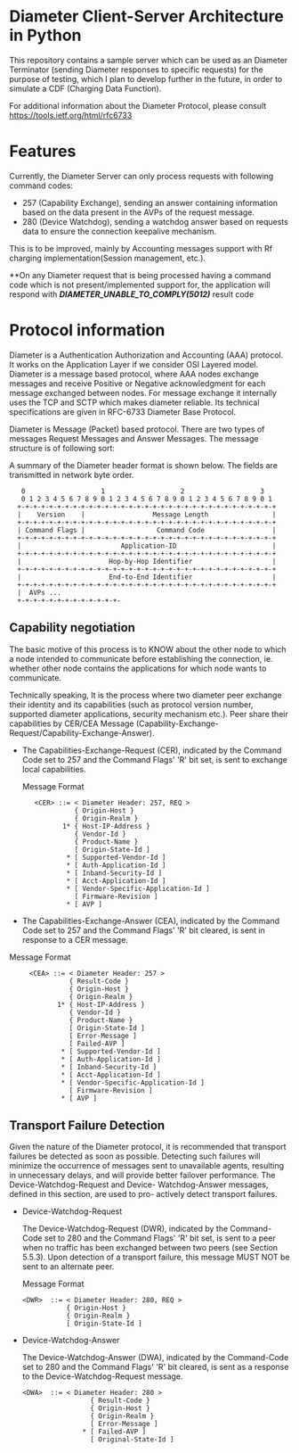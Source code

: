 Diameter Client-Server Architecture in Python
==========

This repository contains a sample server which can be used as an Diameter Terminator (sending Diameter responses to specific requests) for the purpose of testing, which I plan to develop further in the future, in order to simulate a CDF (Charging Data Function).

For additional information about the Diameter Protocol, please consult https://tools.ietf.org/html/rfc6733

Features
==========

Currently, the Diameter Server can only process requests with following command codes:
 - 257 (Capability Exchange), sending an answer containing information based on the data present in the AVPs of the request message.
 - 280 (Device Watchdog), sending a watchdog answer based on requests data to ensure the connection keepalive mechanism.
 
 This is to be improved, mainly by Accounting messages support with Rf charging implementation(Session management, etc.).

**On any Diameter request that is being processed having a command code which is not present/implemented support for, the application will respond with ***DIAMETER_UNABLE_TO_COMPLY(5012)*** result code

Protocol information
==========

Diameter is a Authentication Authorization and Accounting (AAA) protocol. It works on the Application Layer if we consider OSI Layered model. Diameter is a message based protocol, where AAA  nodes exchange messages and receive Positive or Negative acknowledgment for each message exchanged between nodes. For  message exchange  it internally uses the TCP and SCTP which makes diameter reliable. Its technical specifications are given in RFC-6733 Diameter Base Protocol.

Diameter is Message (Packet) based protocol. There are two types of messages Request Messages and Answer Messages. The message structure is of following sort:

A summary of the Diameter header format is shown below.  The fields
   are transmitted in network byte order.

       0                   1                   2                   3
       0 1 2 3 4 5 6 7 8 9 0 1 2 3 4 5 6 7 8 9 0 1 2 3 4 5 6 7 8 9 0 1
      +-+-+-+-+-+-+-+-+-+-+-+-+-+-+-+-+-+-+-+-+-+-+-+-+-+-+-+-+-+-+-+-+
      |    Version    |                 Message Length                |
      +-+-+-+-+-+-+-+-+-+-+-+-+-+-+-+-+-+-+-+-+-+-+-+-+-+-+-+-+-+-+-+-+
      | Command Flags |                  Command Code                 |
      +-+-+-+-+-+-+-+-+-+-+-+-+-+-+-+-+-+-+-+-+-+-+-+-+-+-+-+-+-+-+-+-+
      |                         Application-ID                        |
      +-+-+-+-+-+-+-+-+-+-+-+-+-+-+-+-+-+-+-+-+-+-+-+-+-+-+-+-+-+-+-+-+
      |                      Hop-by-Hop Identifier                    |
      +-+-+-+-+-+-+-+-+-+-+-+-+-+-+-+-+-+-+-+-+-+-+-+-+-+-+-+-+-+-+-+-+
      |                      End-to-End Identifier                    |
      +-+-+-+-+-+-+-+-+-+-+-+-+-+-+-+-+-+-+-+-+-+-+-+-+-+-+-+-+-+-+-+-+
      |  AVPs ...
      +-+-+-+-+-+-+-+-+-+-+-+-+-

Capability negotiation
----------
The basic motive of this process is to KNOW about the other node to which a node intended to communicate before establishing the connection, ie. whether other node contains the applications for which node wants to communicate. 

Technically speaking, It is the process where two diameter peer exchange their identity and its capabilities (such as protocol version number, supported diameter applications, security mechanism etc.). Peer share their capabilities by CER/CEA Message (Capability-Exchange-Request/Capability-Exchange-Answer).

- The Capabilities-Exchange-Request (CER), indicated by the Command
   Code set to 257 and the Command Flags' 'R' bit set, is sent to
   exchange local capabilities.

    Message Format

         <CER> ::= < Diameter Header: 257, REQ >
                   { Origin-Host }
                   { Origin-Realm }
                1* { Host-IP-Address }
                   { Vendor-Id }
                   { Product-Name }
                   [ Origin-State-Id ]
                 * [ Supported-Vendor-Id ]
                 * [ Auth-Application-Id ]
                 * [ Inband-Security-Id ]
                 * [ Acct-Application-Id ]
                 * [ Vendor-Specific-Application-Id ]
                   [ Firmware-Revision ]
                 * [ AVP ]

- The Capabilities-Exchange-Answer (CEA), indicated by the Command Code
     set to 257 and the Command Flags' 'R' bit cleared, is sent in
     response to a CER message.

 Message Format

         <CEA> ::= < Diameter Header: 257 >
                   { Result-Code }
                   { Origin-Host }
                   { Origin-Realm }
                1* { Host-IP-Address }
                   { Vendor-Id }
                   { Product-Name }
                   [ Origin-State-Id ]
                   [ Error-Message ]
                   [ Failed-AVP ]
                 * [ Supported-Vendor-Id ]
                 * [ Auth-Application-Id ]
                 * [ Inband-Security-Id ]
                 * [ Acct-Application-Id ]
                 * [ Vendor-Specific-Application-Id ]
                   [ Firmware-Revision ]
                 * [ AVP ]


Transport Failure Detection
----------

Given the nature of the Diameter protocol, it is recommended that
transport failures be detected as soon as possible.  Detecting such
failures will minimize the occurrence of messages sent to unavailable
agents, resulting in unnecessary delays, and will provide better
failover performance.  The Device-Watchdog-Request and Device-
Watchdog-Answer messages, defined in this section, are used to pro-
actively detect transport failures.

- Device-Watchdog-Request

   The Device-Watchdog-Request (DWR), indicated by the Command-Code set
   to 280 and the Command Flags' 'R' bit set, is sent to a peer when no
   traffic has been exchanged between two peers (see Section 5.5.3).
   Upon detection of a transport failure, this message MUST NOT be sent
   to an alternate peer.

   Message Format

      <DWR>  ::= < Diameter Header: 280, REQ >
                 { Origin-Host }
                 { Origin-Realm }
                 [ Origin-State-Id ]

- Device-Watchdog-Answer

   The Device-Watchdog-Answer (DWA), indicated by the Command-Code set
   to 280 and the Command Flags' 'R' bit cleared, is sent as a response
   to the Device-Watchdog-Request message.

      <DWA>  ::= < Diameter Header: 280 >
                       { Result-Code }
                       { Origin-Host }
                       { Origin-Realm }
                       [ Error-Message ]
                     * [ Failed-AVP ]
                       [ Original-State-Id ]

